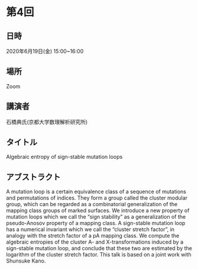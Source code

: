 # 第4回
## 日時
2020年6月19日(金) 15:00~16:00
    
## 場所
Zoom
    
## 講演者
石橋典氏(京都大学数理解析研究所)
    
## タイトル
Algebraic entropy of sign-stable mutation loops
    
## アブストラクト
A mutation loop is a certain equivalence class of a sequence of mutations and permutations of indices. They form a group called the cluster modular group, which can be regarded as a combinatorial generalization of the mapping class groups of marked surfaces. We introduce a new property of mutation loops which we call the “sign stability” as a generalization of the pseudo-Anosov property of a mapping class. A sign-stable mutation loop has a numerical invariant which we call the “cluster stretch factor”, in analogy with the stretch factor of a pA mapping class. We compute the algebraic entropies of the cluster A- and X-transformations induced by a sign-stable mutation loop, and conclude that these two are estimated by the logarithm of the cluster stretch factor. This talk is based on a joint work with Shunsuke Kano.

